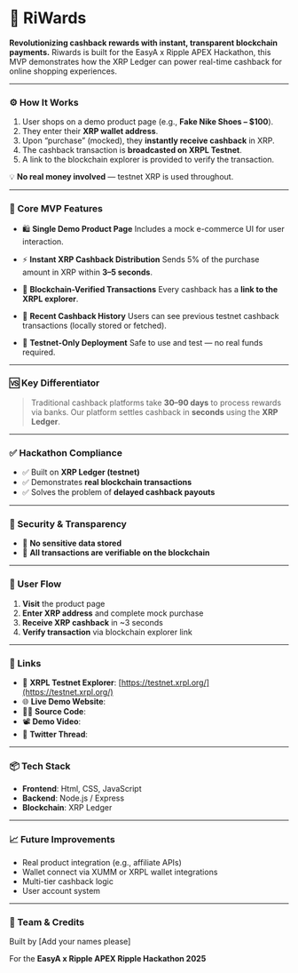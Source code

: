 # 💸 RiWards

**Revolutionizing cashback rewards with instant, transparent blockchain payments.**
Riwards is built for the EasyA x Ripple APEX Hackathon, this MVP demonstrates how the XRP Ledger can power real-time cashback for online shopping experiences.

---

### ⚙️ How It Works

1. User shops on a demo product page (e.g., **Fake Nike Shoes – \$100**).
2. They enter their **XRP wallet address**.
3. Upon “purchase” (mocked), they **instantly receive cashback** in XRP.
4. The cashback transaction is **broadcasted on XRPL Testnet**.
5. A link to the blockchain explorer is provided to verify the transaction.

💡 **No real money involved** — testnet XRP is used throughout.

---

### 🚀 Core MVP Features

* 🛍️ **Single Demo Product Page**
  Includes a mock e-commerce UI for user interaction.

* ⚡ **Instant XRP Cashback Distribution**
  Sends 5% of the purchase amount in XRP within **3–5 seconds**.

* 🔗 **Blockchain-Verified Transactions**
  Every cashback has a **link to the XRPL explorer**.

* 📜 **Recent Cashback History**
  Users can see previous testnet cashback transactions (locally stored or fetched).

* 🧪 **Testnet-Only Deployment**
  Safe to use and test — no real funds required.

---

### 🆚 Key Differentiator

> Traditional cashback platforms take **30–90 days** to process rewards via banks.
> Our platform settles cashback in **seconds** using the **XRP Ledger**.

---

### ✅ Hackathon Compliance

* ✅ Built on **XRP Ledger (testnet)**
* ✅ Demonstrates **real blockchain transactions**
* ✅ Solves the problem of **delayed cashback payouts**

---

### 🔐 Security & Transparency

* 🚫 **No sensitive data stored**
* 🔗 **All transactions are verifiable on the blockchain**

---

### 🔁 User Flow

1. **Visit** the product page
2. **Enter XRP address** and complete mock purchase
3. **Receive XRP cashback** in \~3 seconds
4. **Verify transaction** via blockchain explorer link

---

### 📍 Links

* 🧪 **XRPL Testnet Explorer**: [https://testnet.xrpl.org/](https://testnet.xrpl.org/)
* 🌐 **Live Demo Website**: 
* 🧑‍💻 **Source Code**: 
* 📽️ **Demo Video**: 
* 🧵 **Twitter Thread**: 

---

### 📦 Tech Stack

* **Frontend**: Html, CSS, JavaScript
* **Backend**: Node.js / Express 
* **Blockchain**: XRP Ledger 

---

### 📈 Future Improvements

* Real product integration (e.g., affiliate APIs)
* Wallet connect via XUMM or XRPL wallet integrations
* Multi-tier cashback logic
* User account system

---

### 🙌 Team & Credits
Built by [Add your names please]

For the **EasyA x Ripple APEX Ripple Hackathon 2025**

